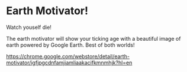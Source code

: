# Earth Motivator!
Watch youself die!

The earth motivator will show your ticking age with a beautiful image of earth powered by Google Earth. Best of both worlds!

https://chrome.google.com/webstore/detail/earth-motivator/igfjpgcdnfamjiamliaakacifkmnmhjk?hl=en
